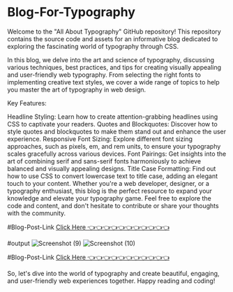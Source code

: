 # Blog-For-Typography

Welcome to the "All About Typography" GitHub repository! This repository contains the source code and assets for an informative blog dedicated to exploring the fascinating world of typography through CSS.

In this blog, we delve into the art and science of typography, discussing various techniques, best practices, and tips for creating visually appealing and user-friendly web typography. From selecting the right fonts to implementing creative text styles, we cover a wide range of topics to help you master the art of typography in web design.

Key Features:

Headline Styling: Learn how to create attention-grabbing headlines using CSS to captivate your readers.
Quotes and Blockquotes: Discover how to style quotes and blockquotes to make them stand out and enhance the user experience.
Responsive Font Sizing: Explore different font sizing approaches, such as pixels, em, and rem units, to ensure your typography scales gracefully across various devices.
Font Pairings: Get insights into the art of combining serif and sans-serif fonts harmoniously to achieve balanced and visually appealing designs.
Title Case Formatting: Find out how to use CSS to convert lowercase text to title case, adding an elegant touch to your content.
Whether you're a web developer, designer, or a typography enthusiast, this blog is the perfect resource to expand your knowledge and elevate your typography game. Feel free to explore the code and content, and don't hesitate to contribute or share your thoughts with the community.

#Blog-Post-Link
[Click Here 👈👈👈👈👈👈👈👈👈👈👈](https://saurabhalagdeve.github.io/Blog-For-Typography/)

#output
![Screenshot (9)](https://github.com/saurabhalagdeve/Blog-For-Typography/assets/127332934/1640ecc0-673c-40e9-95e1-493b325c4bae)
![Screenshot (10)](https://github.com/saurabhalagdeve/Blog-For-Typography/assets/127332934/fb56c42f-7d20-4736-9b2a-0edccd050a9d)

#Blog-Post-Link
[Click Here 👈👈👈👈👈👈👈👈👈👈👈](https://saurabhalagdeve.github.io/Blog-For-Typography/)

So, let's dive into the world of typography and create beautiful, engaging, and user-friendly web experiences together. Happy reading and coding!




